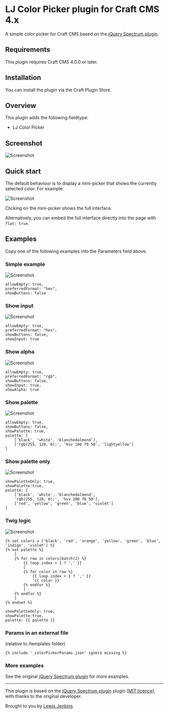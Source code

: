 # LJ Color Picker plugin for Craft CMS 4.x

A simple color picker for Craft CMS based on the [jQuery Spectrum plugin](https://github.com/bgrins/spectrum).

## Requirements

This plugin requires Craft CMS 4.0.0 or later.

## Installation

You can install the plugin via the Craft Plugin Store.

## Overview

This plugin adds the following fieldtype:

- LJ Color Picker

## Screenshot

![Screenshot](resources/img/9.png)

## Quick start

The default behaviour is to display a mini-picker that shows the currently selected color. For example:

![Screenshot](resources/img/7.png)

Clicking on the mini-picker shows the full interface.

Alternatively, you can embed the full interface directly into the page with `flat: true`.

## Examples

Copy one of the following examples into the Parameters field above.

### Simple example

![Screenshot](resources/img/1.png)

```
allowEmpty: true,
preferredFormat: "hex",
showButtons: false
```

### Show input

![Screenshot](resources/img/2.png)

```
allowEmpty: true,
preferredFormat: "hex",
showButtons: false,
showInput: true
```

### Show alpha

![Screenshot](resources/img/3.png)

```
allowEmpty: true,
preferredFormat: "rgb",
showButtons: false,
showInput: true,
showAlpha: true
```

### Show palette

![Screenshot](resources/img/4.png)

```
allowEmpty: true,
showButtons: false,
showPalette: true,
palette: [
    ['black', 'white', 'blanchedalmond'],
    ['rgb(255, 128, 0);', 'hsv 100 70 50', 'lightyellow']
]
```

### Show palette only

![Screenshot](resources/img/5.png)

```
showPaletteOnly: true,
showPalette:true,
palette: [
    ['black', 'white', 'blanchedalmond',
    'rgb(255, 128, 0);', 'hsv 100 70 50'],
    ['red', 'yellow', 'green', 'blue', 'violet']
]
```

### Twig logic

![Screenshot](resources/img/8.png)

```
{% set colors = ['black', 'red', 'orange', 'yellow', 'green', 'blue', 'indigo', 'violet'] %}
{% set palette %}
	[
	{% for row in colors|batch(2) %}
		{{ loop.index > 1 ? ',' }}
	    [
        {% for color in row %}
        	{{ loop.index > 1 ? ',' }}
            '{{ color }}'
        {% endfor %}
	    ]
	{% endfor %}
	]
{% endset %}

showPaletteOnly: true,
showPalette:true,
palette: {{ palette }}
```

### Params in an external file

(relative to /templates folder)

```
{% include '_colorPickerParams.json' ignore missing %}
```

### More examples

See the original [jQuery Spectrum plugin](https://github.com/bgrins/spectrum) for more examples.

---

This plugin is based on the [jQuery Spectrum plugin](https://github.com/bgrins/spectrum) plugin [[MIT licence](https://github.com/bgrins/spectrum/blob/master/LICENSE)], with thanks to the original developer.

Brought to you by [Lewis Jenkins](https://lj.io).

